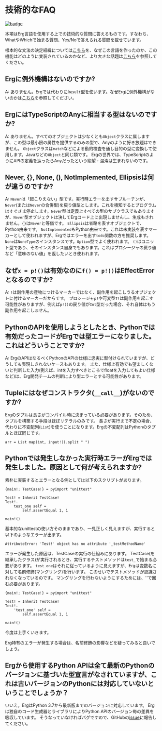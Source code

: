 # 技術的なFAQ

[![badge](https://img.shields.io/endpoint.svg?url=https%3A%2F%2Fgezf7g7pd5.execute-api.ap-northeast-1.amazonaws.com%2Fdefault%2Fsource_up_to_date%3Fowner%3Derg-lang%26repos%3Derg%26ref%3Dmain%26path%3Ddoc/EN/faq_technical.md%26commit_hash%3Dc6eb78a44de48735213413b2a28569fdc10466d0)](https://gezf7g7pd5.execute-api.ap-northeast-1.amazonaws.com/default/source_up_to_date?owner=erg-lang&repos=erg&ref=main&path=doc/EN/faq_technical.md&commit_hash=c6eb78a44de48735213413b2a28569fdc10466d0)

本項はErg言語を使用する上での技術的な質問に答えるものです。すなわち、WhatやWhichで始まる質問、Yes/Noで答えられる質問を載せています。

根本的な文法の決定経緯については[こちら](./faq_syntax.md)を、なぜこの言語を作ったのか、この機能はどのように実装されているのかなど、より大きな話題は[こちら](./faq_general.md)を参照してください。

## Ergに例外機構はないのですか?

A: ありません。Ergでは代わりに`Result`型を使います。なぜErgに例外機構がないのかは[こちら](./faq_syntax.md#なぜergには例外機構がないのですか)を参照してください。

## ErgにはTypeScriptのAnyに相当する型はないのですか?

A: ありません。すべてのオブジェクトは少なくとも`Object`クラスに属しますが、この型は最小限の属性を提供するのみの型で、Anyのように好き放題はできません。
`Object`クラスは`match`などによる動的検査を通し目的の型に変換して使用します。Javaなどの`Object`と同じ類です。
Ergの世界では、TypeScriptのようにAPIの定義を辿ったらAnyだったという絶望・混沌は生まれないのです。

## Never, {}, None, (), NotImplemented, Ellipsisは何が違うのですか?

A: `Never`は「起こりえない」型です。実行時エラーを出すサブルーチンが、`Never`(または`Never`の合併型)を戻り値型とします。これを検知するとプログラムはすぐさま停止します。`Never`型は定義上すべての型のサブクラスでもありますが、`Never`型オブジェクトは決してErgコード上に出現しませんし、生成もされません。`{}`は`Never`と等価です。
`Ellipsis`は省略を表すオブジェクトで、Python由来です。
`NotImplemented`もPython由来です。これは未実装を表すマーカーとして使われますが、Ergではエラーを出す`todo`関数の方を推奨します。
`None`は`NoneType`のインスタンスです。`Option`型でよく使われます。
`()`はユニット型であり、そのインスタンス自身でもあります。これはプロシージャの戻り値など「意味のない値」を返したいとき使われます。

## なぜ`x = p!()`は有効なのに`f() = p!()`はEffectErrorとなるのですか?

A: `!`は副作用の産物につけるマーカーではなく、副作用を起こしうるオブジェクトに付けるマーカーだからです。
プロシージャ`p!`や可変型`T!`は副作用を起こす可能性がありますが、例えば`p!()`の戻り値が`Int`型だった場合、それ自体はもう副作用を起こしません。

## PythonのAPIを使用しようとしたとき、Pythonでは有効だったコードがErgでは型エラーになりました。これはどういうことですか?

A: ErgのAPIはなるべくPythonのAPIの仕様に忠実に型付けられていますが、どうしても表現しきれないケースもあります。
また、仕様上有効でも望ましくないと判断した入力(例えば、intを入力すべきところでfloatを入力してもよい仕様など)は、Erg開発チームの判断により型エラーとする可能性があります。

## Tupleにはなぜコンストラクタ(`__call__`)がないのですか?

Ergのタプルは長さがコンパイル時に決まっている必要があります。そのため、タプルを構築する手段はほぼリテラルのみです。
長さが実行まで不定の場合、代わりに不変配列(`List`)を使うことになります。Ergの不変配列はPythonのタプルとほぼ同じです。

```erg
arr = List map(int, input!().split " ")
```

## Pythonでは発生しなかった実行時エラーがErgでは発生しました。原因として何が考えられますか?

素朴に実装するとエラーとなる例としては以下のスクリプトがあります。

```erg
{main!; TestCase!} = pyimport "unittest"

Test! = Inherit TestCase!
Test!.
    test_one self =
        self.assertEqual 1, 1

main!()
```

基本的なunittestの使い方そのままであり、一見正しく見えますが、実行すると以下のようなエラーが出ます。

```console
AttributeError: 'Test!' object has no attribute '_testMethodName'
```

エラーが発生した原因は、TestCaseの実行の仕組みにあります。
TestCase(を継承したクラス)が実行されるとき、実行するテストメソッドは`test_`で始まる必要があります。
`test_one`はそれに従っているように見えますが、Ergは変数名に対して名前修飾(マングリング)を行います。
このせいでテストメソッドが認識されなくなっているのです。
マングリングを行わないようにするためには、''で囲む必要があります。

```erg
{main!; TestCase!} = pyimport "unittest"

Test! = Inherit TestCase!
Test!.
    'test_one' self =
        self.assertEqual 1, 1

main!()
```

今度は上手くいきます。

Erg特有のエラーが発生する場合は、名前修飾の影響などを疑ってみると良いでしょう。

## Ergから使用するPython APIは全て最新のPythonのバージョンに基づいた型宣言がなされていますが、これは古いバージョンのPythonには対応していないということでしょうか？

いいえ。ErgはPython 3.7から最新版までのバージョンに対応しています。
Ergは独自のコード生成器とライブラリによりPython APIのバージョン毎の差異を吸収しています。
そうなっていなければバグですので、GitHubの[issue](https://github.com/erg-lang/erg/issues/new)に報告してください。
